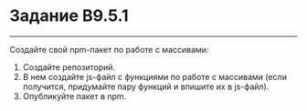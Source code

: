 # Задание B9.5.1
___
Создайте свой npm-пакет по работе с массивами:

1) Создайте репозиторий.
2) В нем создайте js-файл с функциями по работе с массивами (если получится, придумайте пару функций и впишите их в js-файл).
3) Опубликуйте пакет в npm.